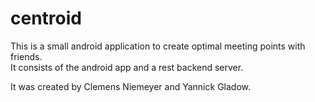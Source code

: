 # centroid

This is a small android application to create optimal meeting points with friends.  
It consists of the android app and a rest backend server.

It was created by Clemens Niemeyer and Yannick Gladow.
